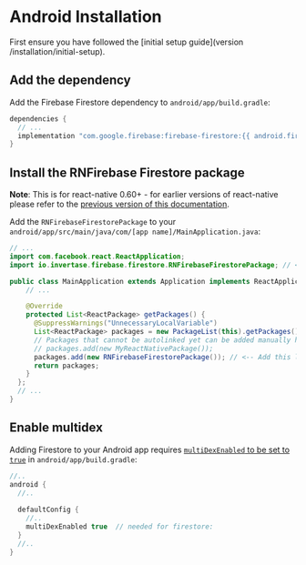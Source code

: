 # Android Installation

First ensure you have followed the [initial setup guide](version /installation/initial-setup).

## Add the dependency

Add the Firebase Firestore dependency to `android/app/build.gradle`:

```groovy
dependencies {
  // ...
  implementation "com.google.firebase:firebase-firestore:{{ android.firebase.firestore }}"
}
```

## Install the RNFirebase Firestore package

**Note**: This is for react-native 0.60+ - for earlier versions of react-native please refer to the [previous version of this documentation](https://github.com/invertase/react-native-firebase-docs/blob/ba1f39d6099ea384cb17ec9cc4a319e41e45154b/firestore/auth/android.md).

Add the `RNFirebaseFirestorePackage` to your `android/app/src/main/java/com/[app name]/MainApplication.java`:

```java
// ...
import com.facebook.react.ReactApplication;
import io.invertase.firebase.firestore.RNFirebaseFirestorePackage; // <-- Add this line

public class MainApplication extends Application implements ReactApplication {
    // ...

    @Override
    protected List<ReactPackage> getPackages() {
      @SuppressWarnings("UnnecessaryLocalVariable")
      List<ReactPackage> packages = new PackageList(this).getPackages();
      // Packages that cannot be autolinked yet can be added manually here, for example:
      // packages.add(new MyReactNativePackage());
      packages.add(new RNFirebaseFirestorePackage()); // <-- Add this line
      return packages;
    }
  };
  // ...
}
```

## Enable multidex

Adding Firestore to your Android app requires [`multiDexEnabled` to be set to `true`](https://developer.android.com/studio/build/multidex) in `android/app/build.gradle`:

```java
//..
android {
  //..
  
  defaultConfig {
    //..
    multiDexEnabled true  // needed for firestore:
  }
  //..
}
```
